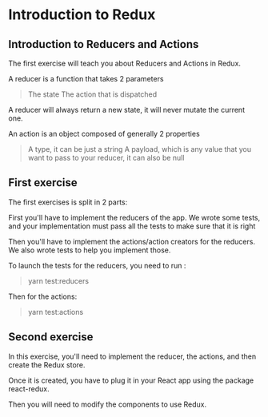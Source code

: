 # Introduction to Redux

## Introduction to Reducers and Actions

The first exercise will teach you about Reducers and Actions in Redux.

A reducer is a function that takes 2 parameters

> The state
> The action that is dispatched

A reducer will always return a new state, it will never mutate the current one.

An action is an object composed of generally 2 properties

> A type, it can be just a string
> A payload, which is any value that you want to pass to your reducer, it can also be null

## First exercise

The first exercises is split in 2 parts:

First you'll have to implement the reducers of the app. We wrote some tests, and your implementation must pass all the tests to make sure that it is right

Then you'll have to implement the actions/action creators for the reducers. We also wrote tests to help you implement those.

To launch the tests for the reducers, you need to run :

> yarn test:reducers

Then for the actions:

> yarn test:actions

## Second exercise

In this exercise, you'll need to implement the reducer, the actions, and then create the Redux store.

Once it is created, you have to plug it in your React app using the package react-redux.

Then you will need to modify the components to use Redux.
